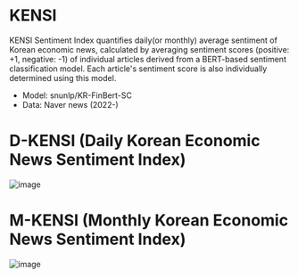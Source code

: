 # KENSI

KENSI Sentiment Index quantifies daily(or monthly) average sentiment of Korean economic news, calculated by averaging sentiment scores (positive: +1, negative: -1) of individual articles derived from a BERT-based sentiment classification model. Each article's sentiment score is also individually determined using this model.

- Model: snunlp/KR-FinBert-SC
- Data: Naver news (2022-)


# D-KENSI (Daily Korean Economic News Sentiment Index)

![image](https://github.com/user-attachments/assets/767f3cf5-d05f-44fa-8db5-bbfdb85be832)



# M-KENSI (Monthly Korean Economic News Sentiment Index)

![image](https://github.com/user-attachments/assets/aedbad6b-63dd-4c1c-8b33-9dbcfbf0a772)
